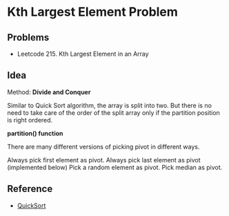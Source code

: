 # Kth Largest Element Problem

## Problems

- Leetcode 215. Kth Largest Element in an Array

## Idea

Method: **Divide and Conquer**

Similar to Quick Sort algorithm, the array is split into two. But there is no need to take care of the order of the split array only if the partition position is right ordered.

**partition() function**

There are many different versions of picking pivot in different ways.

Always pick first element as pivot.
Always pick last element as pivot (implemented below)
Pick a random element as pivot.
Pick median as pivot.

## Reference

- [QuickSort](https://www.geeksforgeeks.org/quick-sort/)

